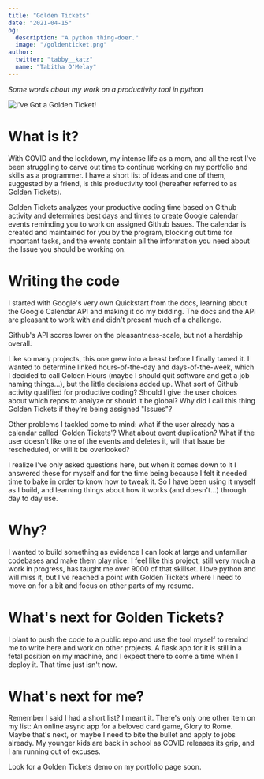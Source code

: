 ```yaml
---
title: "Golden Tickets"
date: "2021-04-15"
og:
  description: "A python thing-doer."
  image: "/goldenticket.png"
author:
  twitter: "tabby__katz"
  name: "Tabitha O'Melay"
---
```


_Some words about my work on a productivity tool in python_

![I've Got a Golden Ticket!](/goldenticket.png)


# What is it?

With COVID and the lockdown, my intense life as a mom, and all the rest I've
been struggling to carve out time to continue working on my portfolio and
skills as a programmer. I have a short list of ideas and one of them, suggested
by a friend, is this productivity tool (hereafter referred to as Golden Tickets).


Golden Tickets analyzes your productive coding time based on Github activity and determines best days and times to create Google calendar
events reminding you to work on assigned Github Issues. The calendar is created
and maintained for you by the program, blocking out time for important tasks, and the events contain all the
information you need about the Issue you should be working on.


# Writing the code

I started with Google's very own Quickstart from the docs, learning about the
Google Calendar API and making it do my bidding. The docs and the API are
pleasant to work with and didn't present much of a challenge. 


Github's API scores lower on the pleasantness-scale, but not a hardship
overall. 


Like so many projects, this one grew into a beast before I finally tamed it. I
wanted to determine linked hours-of-the-day and days-of-the-week, which I
decided to call Golden Hours (maybe I should quit software and get a job naming things...), but the little decisions added up. What sort of Github activity qualified for productive coding? Should I give the user choices about which repos to analyze or should it be global? Why did I call this thing Golden Tickets if they're being assigned "Issues"? 


Other problems I tackled come to mind: what if the user already has a calendar
called 'Golden Tickets'? What about event duplication? What if the user doesn't like
one of the events and deletes it, will that Issue be rescheduled, or will it be
overlooked? 


I realize I've only asked questions here, but when it comes down to it I
answered these for myself and for the time being because I felt it needed time
to bake in order to know how to tweak it. So I have been using it myself as
I build, and learning things about how it works (and doesn't...) through day to day use.

# Why?

I wanted to build something as evidence I can look at large and unfamiliar
codebases and make them play nice. I feel like this project, still very much a
work in progress, has taught me over 9000 of that skillset. I love python and
will miss it, but I've reached a point with Golden Tickets where I need to move
on for a bit and focus on other parts of my resume.

# What's next for Golden Tickets?

I plant to push the code to a public repo and use the tool myself to remind me
to write here and work on other projects. A flask app for it is still in a
fetal position on my machine, and I expect there to come a time when I deploy
it. That time just isn't now. 

# What's next for me?

Remember I said I had a short list? I meant it. There's only one other item on
my list: An online async app for a beloved card game, Glory to Rome. Maybe
that's next, or maybe I need to bite the bullet and apply to jobs already. My
younger kids are back in school as COVID releases its grip, and I am running
out of excuses. 


Look for a Golden Tickets demo on my portfolio page soon.

